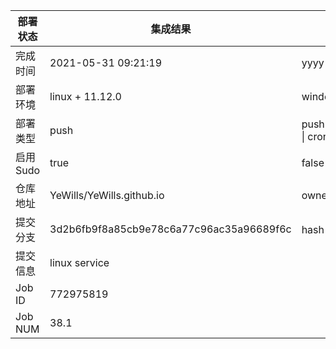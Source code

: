部署状态 | 集成结果 | 参考值
---|---|---
完成时间 | 2021-05-31 09:21:19 | yyyy-mm-dd hh:mm:ss
部署环境 | linux + 11.12.0 | window \| linux + stable
部署类型 | push | push \| pull_request \| api \| cron
启用Sudo | true | false \| true
仓库地址 | YeWills/YeWills.github.io | owner_name/repo_name
提交分支 | 3d2b6fb9f8a85cb9e78c6a77c96ac35a96689f6c | hash 16位
提交信息 | linux service |
Job ID   | 772975819 |
Job NUM  | 38.1 |
